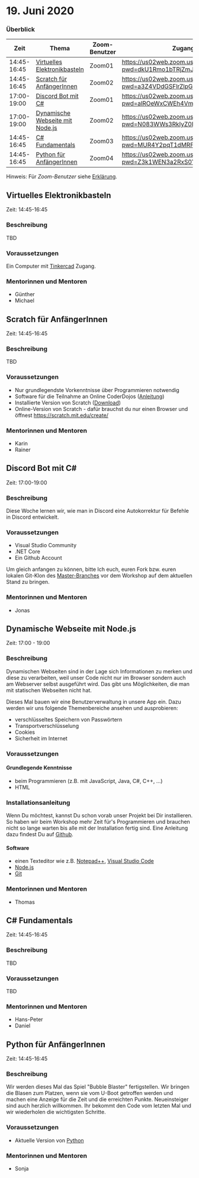 # 19. Juni 2020

### Überblick

| Zeit        | Thema                                                              | Zoom-Benutzer | Zugangslink |
| ----------- | ------------------------------------------------------------------ | ------------- | ----------- |
| 14:45-16:45 | [Virtuelles Elektronikbasteln](#virtuelles-elektronikbasteln)      | Zoom01        | https://us02web.zoom.us/j/88293634351?pwd=dkU1Rmo1bTRjZmJVRXFlY2J5N2JCUT09            |
| 14:45-16:45 | [Scratch für AnfängerInnen](#scratch-für-anfängerinnen)            | Zoom02        | https://us02web.zoom.us/j/82383911096?pwd=a3Z4VDdGSFlrZlpGaHg4dlRiU3JMUT09            |
| 17:00-19:00 | [Discord Bot mit C#](#discord-bot-mit-c)                           | Zoom01        | https://us02web.zoom.us/j/86341918484?pwd=alROeWxCWEh4VmxxV3dIQzBnNDhYZz09            |
| 17:00-19:00 | [Dynamische Webseite mit Node.js](#dynamische-webseite-mit-nodejs) | Zoom02        | https://us02web.zoom.us/j/89636964810?pwd=N083WWs3RkIyZ0hHckFtbkEzY0xNZz09            |
| 14:45-16:45 | [C# Fundamentals](#c-fundamentals)                                 | Zoom03        | https://us02web.zoom.us/j/81917319189?pwd=MUR4Y2pqT1dMRFlxOFloQ01JZ29yUT09            |
| 14:45-16:45 | [Python für AnfängerInnen](#python-für-anfängerinnen)              | Zoom04        | https://us02web.zoom.us/j/82729173019?pwd=Z3k1WEN3a2RxS0YxbEtQekNta0wvZz09            |

Hinweis: Für _Zoom-Benutzer_ siehe [Erklärung](https://github.com/coderdojo-linz/coderdojo-online/blob/master/Zoom.md).

## Virtuelles Elektronikbasteln

Zeit: 14:45-16:45

### Beschreibung

TBD

### Voraussetzungen

Ein Computer mit [Tinkercad](https://www.tinkercad.com) Zugang.

### Mentorinnen und Mentoren

- Günther
- Michael

## Scratch für AnfängerInnen

Zeit: 14:45-16:45

### Beschreibung

TBD

### Voraussetzungen

- Nur grundlegendste Vorkenntnisse über Programmieren notwendig
- Software für die Teilnahme an Online CoderDojos ([Anleitung](https://linz.coderdojo.net/online-coderdojo-tipps.html))
- Installierte Version von Scratch ([Download](https://scratch.mit.edu/download))
- Online-Version von Scratch - dafür brauchst du nur einen Browser und öffnest https://scratch.mit.edu/create/

### Mentorinnen und Mentoren

- Karin
- Rainer

## Discord Bot mit C#

Zeit: 17:00-19:00

### Beschreibung

Diese Woche lernen wir, wie man in Discord eine Autokorrektur für Befehle in Discord entwickelt.

### Voraussetzungen

- Visual Studio Community
- .NET Core
- Ein Github Account

Um gleich anfangen zu können, bitte Ich euch, euren Fork bzw. euren lokalen Git-Klon des [Master-Branches](https://github.com/coderdojo-linz/DiscordBot-DotNet) vor dem Workshop auf dem aktuellen Stand zu bringen.

### Mentorinnen und Mentoren

- Jonas

## Dynamische Webseite mit Node.js

Zeit: 17:00 - 19:00

### Beschreibung

Dynamischen Webseiten sind in der Lage sich Informationen zu merken und diese zu verarbeiten, weil unser Code nicht nur im Browser sondern auch am Webserver selbst ausgeführt wird. Das gibt uns Möglichkeiten, die man mit statischen Webseiten nicht hat.

Dieses Mal bauen wir eine Benutzerverwaltung in unsere App ein. Dazu werden wir uns folgende Themenbereiche ansehen und ausprobieren:

- verschlüsseltes Speichern von Passwörtern
- Transportverschlüsselung
- Cookies
- Sicherheit im Internet

### Voraussetzungen

#### Grundlegende Kenntnisse

- beim Programmieren (z.B. mit JavaScript, Java, C#, C++, ...)
- HTML

### Installationsanleitung

Wenn Du möchtest, kannst Du schon vorab unser Projekt bei Dir installieren. So haben wir beim Workshop mehr Zeit für's Programmieren und brauchen nicht so lange warten bis alle mit der Installation fertig sind. Eine Anleitung dazu findest Du auf [Github](https://github.com/coderdojo-neusiedl/dynamic-webpage/tree/workshop-20200619).

#### Software

- einen Texteditor wie z.B. [Notepad++](https://notepad-plus-plus.org), [Visual Studio Code](https://code.visualstudio.com)
- [Node.js](https://nodejs.org/en/download/)
- [Git](https://git-scm.com/download/win)

### Mentorinnen und Mentoren

- Thomas

## C# Fundamentals

Zeit: 14:45-16:45

### Beschreibung

TBD

### Voraussetzungen

TBD

### Mentorinnen und Mentoren

- Hans-Peter
- Daniel

## Python für AnfängerInnen

Zeit: 14:45-16:45

### Beschreibung

Wir werden dieses Mal das Spiel "Bubble Blaster" fertigstellen. Wir bringen die Blasen zum Platzen, wenn sie vom U-Boot getroffen werden und machen eine Anzeige für die Zeit und die erreichten Punkte.
Neueinsteiger sind auch herzlich willkommen. Ihr bekommt den Code vom letzten Mal und wir wiederholen die wichtigsten Schritte.

### Voraussetzungen

- Aktuelle Version von [Python](https://www.python.org/downloads/)

### Mentorinnen und Mentoren

- Sonja

